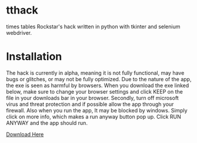 # tthack
times tables Rockstar's hack written in python with tkinter and selenium webdriver.

# Installation
The hack is currently in alpha, meaning it is not fully functional, may have bugs or glitches, or may not be fully optimized. Due to the nature of the app, the exe is seen as harmful by browsers. When you download the exe linked below, make sure to change your browser settings and click KEEP on the file in your downloads bar in your browser. Secondly, turn off microsoft virus and threat protection and if possible allow the app through your firewall. Also when you run the app, It may be blocked by windows. Simply click on more info, which makes a run anyway button pop up. Click RUN ANYWAY and the app should run.

[Download Here](https://github.com//faizanshah-python/tthack/releases/download/v0.1-alpha/hack.exe)
